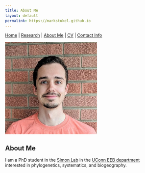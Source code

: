 ```yaml
---
title: About Me
layout: default
permalink: https://markstukel.github.io
---
```


[Home](https://markstukel.github.io)  |  [Research](research.html)  |  [About Me](about-me.html)  |  [CV](cv.html)  |  [Contact Info](contact-info.html)

![Image of Mark Stukel](images/headshot.jpg
"PhD Student in the Uconn EEB department")
## About Me
I am a PhD student in the [Simon Lab](https://wp.chris-simon-lab.eeb.uconn.edu/) in the [UConn EEB department](https://eeb.uconn.edu) interested in phylogenetics, systematics, and biogeography.
